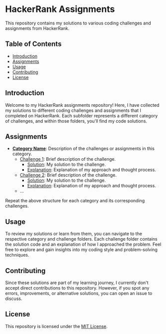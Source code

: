 # HackerRank Assignments

This repository contains my solutions to various coding challenges and assignments from HackerRank.

## Table of Contents

- [Introduction](#introduction)
- [Assignments](#assignments)
- [Usage](#usage)
- [Contributing](#contributing)
- [License](#license)

## Introduction

Welcome to my HackerRank assignments repository! Here, I have collected my solutions to different coding challenges and assignments that I completed on HackerRank. Each subfolder represents a different category of challenges, and within those folders, you'll find my code solutions.

## Assignments

- **[Category Name](/category-folder)**: Description of the challenges or assignments in this category.
  - [Challenge 1](/category-folder/challenge-1): Brief description of the challenge.
    - [Solution](/category-folder/challenge-1/solution.js): My solution to the challenge.
    - [Explanation](/category-folder/challenge-1/explanation.md): Explanation of my approach and thought process.
  - [Challenge 2](/category-folder/challenge-2): Brief description of the challenge.
    - [Solution](/category-folder/challenge-2/solution.py): My solution to the challenge.
    - [Explanation](/category-folder/challenge-2/explanation.md): Explanation of my approach and thought process.
  - ...

Repeat the above structure for each category and its corresponding challenges.

## Usage

To review my solutions or learn from them, you can navigate to the respective category and challenge folders. Each challenge folder contains the solution code and an explanation of how I approached the problem. Feel free to explore and gain insights into my coding style and problem-solving techniques.

## Contributing

Since these solutions are part of my learning journey, I currently don't accept direct contributions to this repository. However, if you spot any errors, improvements, or alternative solutions, you can open an issue to discuss.

## License

This repository is licensed under the [MIT License](LICENSE).
